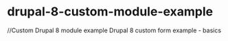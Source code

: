 # drupal-8-custom-module-example


//Custom Drupal 8 module example
Drupal 8 custom form example - basics
